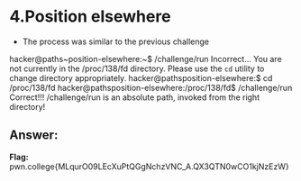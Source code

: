 # 4.Position elsewhere
- The process was similar to the previous challenge

hacker@paths~position-elsewhere:~$ /challenge/run
Incorrect...
You are not currently in the /proc/138/fd directory.
Please use the `cd` utility to change directory appropriately.
hacker@pathsposition-elsewhere:$ cd /proc/138/fd
hacker@pathsposition-elsewhere:/proc/138/fd$ /challenge/run
Correct!!!
/challenge/run is an absolute path, invoked from the right directory!

## Answer:
**Flag:** pwn.college{MLqurO09LEcXuPtQGgNchzVNC_A.QX3QTN0wCO1kjNzEzW}

